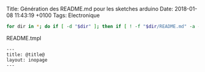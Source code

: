 Title:  Génération des README.md pour les sketches arduino
Date:   2018-01-08 11:43:19 +0100
Tags: Electronique


```bash
for dir in *; do if [ -d "$dir" ]; then if [ ! -f "$dir/README.md" -a -f "$dir/$dir.ino" ]; then echo $dir;  cat README.tmpl | sed -e "s#@title@#$dir#" > $dir/README.md; fi; fi; done
```

README.tmpl

```
---
title: @title@
layout: inopage
---
```
